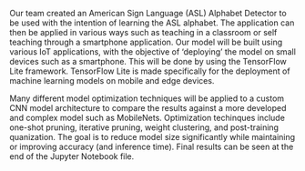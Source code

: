 Our team created an American Sign Language (ASL) Alphabet Detector to be used with the intention of learning the ASL alphabet. The application can then be applied in various ways such as teaching in a classroom or self teaching through a smartphone application. Our model will be built using various IoT applications, with the objective of ‘deploying’ the model on small devices such as a smartphone. This will be done by using the TensorFlow Lite framework. TensorFlow Lite is made specifically for the deployment of machine learning models on mobile and edge devices.

Many different model optimization techniques will be applied to a custom CNN model architecture to compare the results against a more developed and complex model such as MobileNets. Optimization techinques include one-shot pruning, iterative pruning, weight clustering, and post-training quanization. The goal is to reduce model size significantly while maintaining or improving accuracy (and inference time). Final results can be seen at the end of the Jupyter Notebook file.
